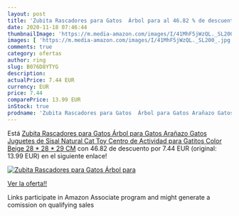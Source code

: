 ```yaml
---
layout: post
title: 'Zubita Rascadores para Gatos  Árbol para al 46.82 % de descuento'
date: 2020-11-18 07:46:44
thumbnailImage: 'https://m.media-amazon.com/images/I/41MhF5jWzQL._SL200_.jpg'
images: [ 'https://m.media-amazon.com/images/I/41MhF5jWzQL._SL200_.jpg' ]
comments: true
category: ofertas
author: ring
slug: B076D8YTYG
description:
actualPrice: 7.44 EUR
currency: EUR
price: 7.44
comparePrice: 13.99 EUR
inStock: true
prodname: 'Zubita Rascadores para Gatos  Árbol para Gatos Arañazo Gatos Juguetes de Sisal Natural  Cat Toy Centro de Actividad para Gatitos  Color Beige  28 * 28 * 29 CM'
---
```


Está [Zubita Rascadores para Gatos  Árbol para Gatos Arañazo Gatos Juguetes de Sisal Natural  Cat Toy Centro de Actividad para Gatitos  Color Beige  28 * 28 * 29 CM](https://www.amazon.es/dp/B076D8YTYG/?tag=tolees-21) con 46.82 de descuento por 7.44 EUR (original: 13.99 EUR) en el siguiente enlace!

[![Zubita Rascadores para Gatos  Árbol para](https://m.media-amazon.com/images/I/41MhF5jWzQL._SL200_.jpg)](https://www.amazon.es/dp/B076D8YTYG/?tag=tolees-21)

[Ver la oferta!!](https://www.amazon.es/dp/B076D8YTYG/?tag=tolees-21)

Links participate in Amazon Associate program and might generate a comission on qualifying sales


